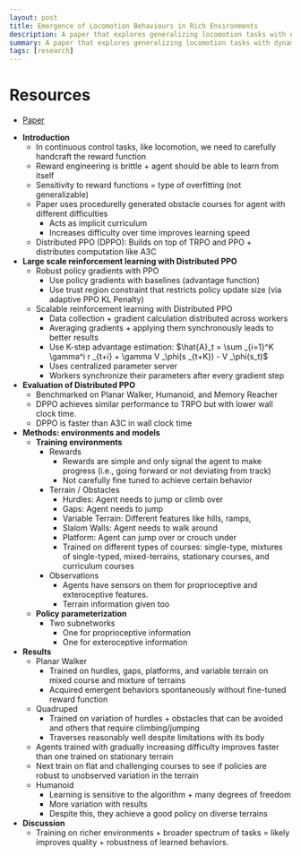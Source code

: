 ```yaml
---
layout: post
title: Emergence of Locomotion Behaviours in Rich Environments
description: A paper that explores generalizing locomotion tasks with dynamic environments
summary: A paper that explores generalizing locomotion tasks with dynamic environments
tags: [research]
---
```


# Resources
- [Paper](https://arxiv.org/abs/1707.02286)

* **Introduction**
    * In continuous control tasks, like locomotion, we need to carefully handcraft the reward function
    * Reward engineering is brittle + agent should be able to learn from itself
    * Sensitivity to reward functions = type of overfitting (not generalizable)
    * Paper uses procedurelly generated obstacle courses for agent with different difficulties
        * Acts as implicit curriculum
        * Increases difficulty over time improves learning speed
    * Distributed PPO (DPPO): Builds on top of TRPO and PPO + distributes computation like A3C
* **Large scale reinforcement learning with Distributed PPO**
    * Robust policy gradients with PPO
        * Use policy gradients with baselines (advantage function)
        * Use trust region constraint that restricts policy update size (via adaptive PPO KL Penalty)
    * Scalable reinforcement learning with Distributed PPO
        * Data collection + gradient calculation distributed across workers
        * Averaging gradients + applying them synchronously leads to better results
        * Use K-step advantage estimation: $\hat{A}_t = \sum _{i=1}^K \gamma^i r _{t+i} + \gamma V _\phi(s _{t+K}) - V _\phi(s_t)$
        * Uses centralized parameter server
        * Workers synchronize their parameters after every gradient step
* **Evaluation of Distributed PPO**
    * Benchmarked on Planar Walker, Humanoid, and Memory Reacher
    * DPPO achieves similar performance to TRPO but with lower wall clock time. 
    * DPPO is faster than A3C in wall clock time
* **Methods: environments and models**
    * **Training environments**
        * Rewards
            * Rewards are simple and only signal the agent to make progress (i.e., going forward or not deviating from track)
            * Not carefully fine tuned to achieve certain behavior
        * Terrain / Obstacles
            * Hurdles: Agent needs to jump or climb over
            * Gaps: Agent needs to jump
            * Variable Terrain: Different features like hills, ramps, 
            * Slalom Walls: Agent needs to walk around
            * Platform: Agent can jump over or crouch under
            * Trained on different types of courses: single-type, mixtures of single-typed, mixed-terrains, stationary courses, and curriculum courses
        * Observations
            * Agents have sensors on them for proprioceptive and exteroceptive features.
            * Terrain information given too
    * **Policy parameterization**
        * Two subnetworks
            * One for proprioceptive information
            * One for exteroceptive information
* **Results**
    * Planar Walker
        * Trained on hurdles, gaps, platforms, and variable terrain on mixed course and mixture of terrains
        * Acquired emergent behaviors spontaneously without fine-tuned reward function
    * Quadruped
        * Trained on variation of hurdles + obstacles that can be avoided and others that require climbing/jumping
        * Traverses reasonably well despite limitations with its body
    * Agents trained with gradually increasing difficulty improves faster than one trained on stationary terrain
    * Next train on flat and challenging courses to see if policies are robust to unobserved variation in the terrain
    * Humanoid
        * Learning is sensitive to the algorithm + many degrees of freedom
        * More variation with results 
        * Despite this, they achieve a good policy on diverse terrains
* **Discussion**
    * Training on richer environments + broader spectrum of tasks = likely improves quality + robustness of learned behaviors.
